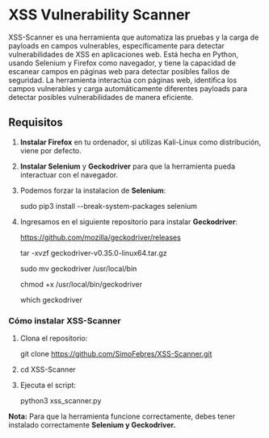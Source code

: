 # XSS Vulnerability Scanner

XSS-Scanner es una herramienta que automatiza las pruebas y la carga de payloads en campos vulnerables, específicamente para detectar vulnerabilidades de XSS en aplicaciones web. 
Está hecha en Python, usando Selenium y Firefox como navegador, y tiene la capacidad de escanear campos en páginas web para detectar posibles fallos de seguridad.
La herramienta interactúa con páginas web, identifica los campos vulnerables y carga automáticamente diferentes payloads para detectar posibles vulnerabilidades de manera eficiente.

## Requisitos

1. **Instalar Firefox** en tu ordenador, si utilizas Kali-Linux como distribución, viene por defecto.
2. **Instalar Selenium** y **Geckodriver** para que la herramienta pueda interactuar con el navegador.
3. Podemos forzar la instalacion de **Selenium**: 

   sudo pip3 install --break-system-packages selenium

4. Ingresamos en el siguiente repositorio para instalar **Geckodriver**:

   https://github.com/mozilla/geckodriver/releases
   
   tar -xvzf geckodriver-v0.35.0-linux64.tar.gz
   
   sudo mv geckodriver /usr/local/bin
   
   chmod +x /usr/local/bin/geckodriver
   
   which geckodriver
      
### Cómo instalar XSS-Scanner

1. Clona el repositorio:

   git clone https://github.com/SimoFebres/XSS-Scanner.git

2. cd XSS-Scanner

3. Ejecuta el script:

   python3 xss_scanner.py
   
 **Nota:** Para que la herramienta funcione correctamente, debes tener instalado correctamente **Selenium y Geckodriver.**
